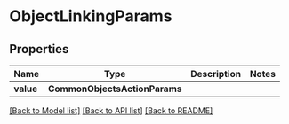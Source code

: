 # ObjectLinkingParams


## Properties
Name | Type | Description | Notes
------------ | ------------- | ------------- | -------------
**value** | **CommonObjectsActionParams** |  | 

[[Back to Model list]](../README.md#documentation-for-models) [[Back to API list]](../README.md#documentation-for-api-endpoints) [[Back to README]](../README.md)


